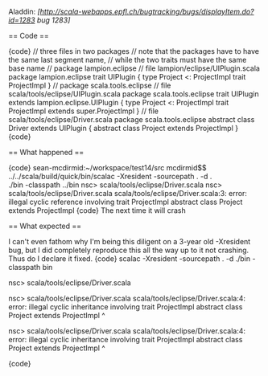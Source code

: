 Aladdin: *[http://scala-webapps.epfl.ch/bugtracking/bugs/displayItem.do?id=1283 bug 1283]*

== Code ==

{code}
// three files in two packages
// note that the packages have to have the same last segment name, 
//  while the two traits must have the same base name
// package lampion.eclipse
// file lampion/eclipse/UIPlugin.scala
package lampion.eclipse
trait UIPlugin {
  type Project <: ProjectImpl
  trait ProjectImpl
}
// package scala.tools.eclipse
// file scala/tools/eclipse/UIPlugin.scala
package scala.tools.eclipse
trait UIPlugin extends lampion.eclipse.UIPlugin { 
  type Project <: ProjectImpl
  trait ProjectImpl extends super.ProjectImpl
}
// file scala/tools/eclipse/Driver.scala
package scala.tools.eclipse
abstract class Driver extends UIPlugin { 
  abstract class Project extends ProjectImpl
}
{code}

== What happened ==

{code}
sean-mcdirmid:~/workspace/test14/src mcdirmid$$ ../../scala/build/quick/bin/scalac  -Xresident -sourcepath . -d .\
./bin -classpath ../bin
nsc> scala/tools/eclipse/Driver.scala 
nsc> scala/tools/eclipse/Driver.scala 
scala/tools/eclipse/Driver.scala:3: error: illegal cyclic reference involving trait ProjectImpl
  abstract class Project extends ProjectImpl
{code}
The next time it will crash

== What expected ==

I can't even fathom why I'm being this diligent on a 3-year old -Xresident bug, but I did completely reproduce this all the way up to it not crashing.  Thus do I declare it fixed.
{code}
scalac -Xresident -sourcepath . -d ./bin -classpath bin

nsc> scala/tools/eclipse/Driver.scala 

nsc> scala/tools/eclipse/Driver.scala 
scala/tools/eclipse/Driver.scala:4: error: illegal cyclic inheritance involving trait ProjectImpl
  abstract class Project extends ProjectImpl
                 ^

nsc> scala/tools/eclipse/Driver.scala
scala/tools/eclipse/Driver.scala:4: error: illegal cyclic inheritance involving trait ProjectImpl
  abstract class Project extends ProjectImpl
                 ^

{code}
